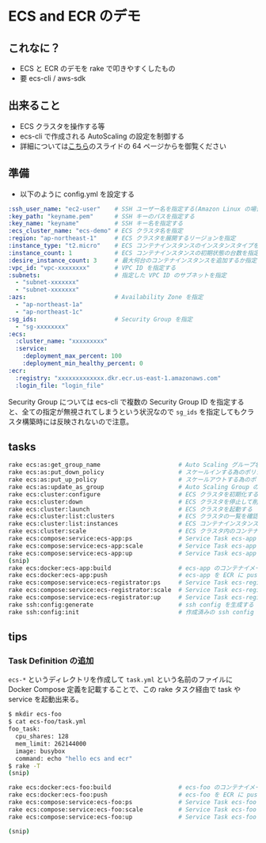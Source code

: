 # ECS and ECR のデモ

## これなに？

- ECS と ECR のデモを rake で叩きやすくしたもの
- 要 ecs-cli / aws-sdk

## 出来ること

- ECS クラスタを操作する等
- ecs-cli で作成される AutoScaling の設定を制御する
- 詳細については[こちら](https://speakerdeck.com/inokappa/amazon-ecs-to-amazon-ecr-chao-gai-yao-shi-jian-gaatutara-demo)のスライドの 64 ページからを御覧ください

## 準備

- 以下のように config.yml を設定する

```yml
:ssh_user_name: "ec2-user"    # SSH ユーザー名を指定する(Amazon Linux の場合には ec2-user )
:key_path: "keyname.pem"      # SSH キーのパスを指定する
:key_name: "keyname"          # SSH キー名を指定する
:ecs_cluster_name: "ecs-demo" # ECS クラスタ名を指定
:region: "ap-northeast-1"     # ECS クラスタを展開するリージョンを指定
:instance_type: "t2.micro"    # ECS コンテナインスタンスのインスタンスタイプを指定
:instance_count: 1            # ECS コンテナインスタンスの初期状態の台数を指定
:desire_instance_count: 3     # 最大何台のコンテナインスタンスを追加するか指定
:vpc_id: "vpc-xxxxxxxx"       # VPC ID を指定する
:subnets:                     # 指定した VPC ID のサブネットを指定
  - "subnet-xxxxxxx"
  - "subnet-xxxxxxx"
:azs:                         # Availability Zone を指定
  - "ap-northeast-1a"
  - "ap-northeast-1c"
:sg_ids:                      # Security Group を指定
  - "sg-xxxxxxxx"
:ecs:
  :cluster_name: "xxxxxxxxx"
  :service:
    :deployment_max_percent: 100
    :deployment_min_healthy_percent: 0
:ecr:
  :registry: "xxxxxxxxxxxxx.dkr.ecr.us-east-1.amazonaws.com"
  :login_file: "login_file"
```

Security Group については ecs-cli で複数の Security Group ID を指定すると、全ての指定が無視されてしまうという状況なので `sg_ids` を指定してもクラスタ構築時には反映されないので注意。

## tasks

```sh
rake ecs:as:get_group_name                      # Auto Scaling グループ名を取得する
rake ecs:as:put_down_policy                     # スケールインする為のポリシーを設定する
rake ecs:as:put_up_policy                       # スケールアウトする為のポリシーを設定する
rake ecs:as:update_as_group                     # Auto Scaling Group の設定を更新する(max_size を任意の値に変更する)
rake ecs:cluster:configure                      # ECS クラスタを初期化する
rake ecs:cluster:down                           # ECS クラスタを停止して削除する
rake ecs:cluster:launch                         # ECS クラスタを起動する
rake ecs:cluster:list:clusters                  # ECS クラスタの一覧を確認する
rake ecs:cluster:list:instances                 # ECS コンテナインスタンスの一覧を確認する
rake ecs:cluster:scale                          # ECS クラスタ内のコンテナインスタンス数を調整する(環境変数 INSTANCE_COUNT で起動するインスタンス数を指定する)
rake ecs:compose:service:ecs-app:ps             # Service Task ecs-app のコンテナ一覧を確認する
rake ecs:compose:service:ecs-app:scale          # Service Task ecs-app をスケールアウトする(環境変数 DESIRE_COUNT で起動するコンテナ数を指定する)
rake ecs:compose:service:ecs-app:up             # Service Task ecs-app を起動する
(snip)
rake ecs:docker:ecs-app:build                   # ecs-app のコンテナイメージをビルドする
rake ecs:docker:ecs-app:push                    # ecs-app を ECR に push する
rake ecs:compose:service:ecs-registrator:ps     # Service Task ecs-registrator のコンテナ一覧を確認する
rake ecs:compose:service:ecs-registrator:scale  # Service Task ecs-registrator をスケールアウトする(環境変数 DESIRE_COUNT で起動するコンテナ数を指定する)
rake ecs:compose:service:ecs-registrator:up     # Service Task ecs-registrator を起動する
rake ssh:config:generate                        # ssh config を生成する
rake ssh:config:init                            # 作成済みの ssh config を初期化する
```

## tips

### Task Definition の追加

`ecs-*` というディレクトリを作成して `task.yml` という名前のファイルに Docker Compose 定義を記載することで、この rake タスク経由で task や service を起動出来る。

```sh
$ mkdir ecs-foo
$ cat ecs-foo/task.yml
foo_task:
  cpu_shares: 128
  mem_limit: 262144000
  image: busybox
  command: echo "hello ecs and ecr"
$ rake -T
(snip)

rake ecs:docker:ecs-foo:build                   # ecs-foo のコンテナイメージをビルドする
rake ecs:docker:ecs-foo:push                    # ecs-foo を ECR に push する
rake ecs:compose:service:ecs-foo:ps             # Service Task ecs-foo のコンテナ一覧を確認する
rake ecs:compose:service:ecs-foo:scale          # Service Task ecs-foo をスケールアウトする(環境変数 DESIRE_COUNT で起動するコンテナ数を指定する)
rake ecs:compose:service:ecs-foo:up             # Service Task ecs-foo を起動する

(snip)
```
